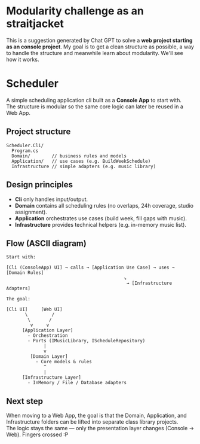 # Modularity challenge as an straitjacket

This is a suggestion generated by Chat GPT to solve a **web project starting as an console project**. 
My goal is to get a clean structure as possible, a way to handle the structure and meanwhile learn 
about modularity. We'll see how it works.

# Scheduler

A simple scheduling application cli built as a **Console App** to start with.  
The structure is modular so the same core logic can later be reused in a Web App.

## Project structure
```
Scheduler.Cli/
  Program.cs
  Domain/        // business rules and models
  Application/   // use cases (e.g. BuildWeekSchedule)
  Infrastructure // simple adapters (e.g. music library)
```

## Design principles
- **Cli** only handles input/output.  
- **Domain** contains all scheduling rules (no overlaps, 24h coverage, studio assignment).  
- **Application** orchestrates use cases (build week, fill gaps with music).  
- **Infrastructure** provides technical helpers (e.g. in-memory music list).  

## Flow (ASCII diagram)
```
Start with:

[Cli (ConsoleApp) UI] → calls → [Application Use Case] → uses → [Domain Rules]
                                            ↘
                                             → [Infrastructure Adapters]

The goal:

[Cli UI]     [Web UI]
       \         /
        \       /
         v     v
      [Application Layer]
        - Orchestration
        - Ports (IMusicLibrary, IScheduleRepository)
              |
              v
         [Domain Layer]
           - Core models & rules
              ^
              |
      [Infrastructure Layer]
        - InMemory / File / Database adapters

```

## Next step
When moving to a Web App, the goal is that the Domain, Application, and Infrastructure folders can be lifted into separate class library projects.  
The logic stays the same — only the presentation layer changes (Console → Web). Fingers crossed :P
